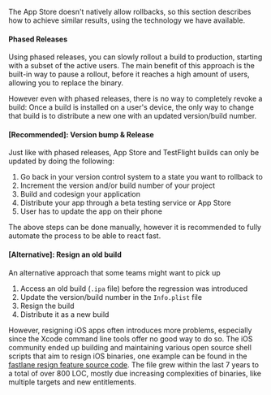The App Store doesn't natively allow rollbacks, so this section describes how to achieve similar results, using the technology we have available.

#### Phased Releases

Using phased releases, you can slowly rollout a build to production, starting with a subset of the active users. The main benefit of this approach is the built-in way to pause a rollout, before it reaches a high amount of users, allowing you to replace the binary.

However even with phased releases, there is no way to completely revoke a build: Once a build is installed on a user's device, the only way to change that build is to distribute a new one with an updated version/build number.

#### [Recommended]: Version bump & Release

Just like with phased releases, App Store and TestFlight builds can only be updated by doing the following:

1. Go back in your version control system to a state you want to rollback to
1. Increment the version and/or build number of your project
1. Build and codesign your application
1. Distribute your app through a beta testing service or App Store
1. User has to update the app on their phone

The above steps can be done manually, however it is recommended to fully automate the process to be able to react fast.

#### [Alternative]: Resign an old build

An alternative approach that some teams might want to pick up

1. Access an old build (`.ipa` file) before the regression was introduced
1. Update the version/build number in the `Info.plist` file
1. Resign the build
1. Distribute it as a new build

However, resigning iOS apps often introduces more problems, especially since the Xcode command line tools offer no good way to do so. The iOS community ended up building and maintaining various open source shell scripts that aim to resign iOS binaries, one example can be found in the [fastlane resign feature source code](https://github.com/fastlane/fastlane/blob/master/sigh/lib/assets/resign.sh). The file grew within the last 7 years to a total of over 800 LOC, mostly due increasing complexities of binaries, like multiple targets and new entitlements.
